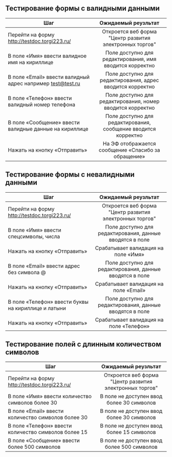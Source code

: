 ## Тестирование формы с валидными данными
| Шаг           | Ожидаемый реузльтат            | 
| -------------                                  |:------------------:                                                | 
| Перейти на форму http://testdoc.torgi223.ru/   | Откроется веб форма "Центр развития электронных торгов"            | 
| В поле «Имя» ввести валидное имя на кириллице  | Поле доступно для редактирования, имя вводится корректно           |
| В поле «Email» ввести валидный адрес например test@test.ru | Поле доступно для редактирования, адрес вводится корректно  | 
| В поле «Телефон» ввести валидный номер телефона | Поле доступно для редактирования, номер вводится корректно |
| В поле «Сообщение» ввести валидные данные на кириллице | Поле доступно для редактирования, сообщение вводится корректно |
| Нажать на кнопку «Отправить» | На ЭФ отображается сообщение «Спасибо за обращение» |

## Тестирование формы с невалидными данными
| Шаг           | Ожидаемый реузльтат            | 
| -------------                                  |:------------------:                                                 | 
| Перейти на форму http://testdoc.torgi223.ru/   | Откроется веб форма "Центр развития электронных торгов"             | 
| В поле «Имя» ввести спецсимволы, числа         | Поле доступно для редактирования, данные вводятся в поле            |
| Нажать на кнопку «Отправить»                   | Срабатывает валидация на поле «Имя»                                 |
| В поле «Email» ввести адрес без символа @      | Поле доступно для редактирования, данные вводятся в поле            |
| Нажать на кнопку «Отправить»                   | Срабатывает валидация на поле «Email»                               |
| В поле «Телефон» ввести буквы на кириллице и латыни | Поле доступно для редактирования, данные вводятся в поле       |
| Нажать на кнопку «Отправить»                   |  Срабатывает валидация на поле «Телефон»                            |

## Тестирование полей с длинным количеством символов 
| Шаг           | Ожидаемый реузльтат            | 
| -------------                                  |:------------------:                                                 | 
| Перейти на форму http://testdoc.torgi223.ru/   | Откроется веб форма "Центр развития электронных торгов"             | 
| В поле «Имя» ввести количество символов более 30  | В поле не доступен ввод более 30 символов                        |
| В поле «Email» ввести количество символов более 30 | В поле не доступен ввод более 30 символов                       |
| В поле «Телефон» ввести количество символов более 15 | В поле не доступен ввод более 15 символов                     |
| В поле «Сообщение» ввести более 500 символов  |     В поле не доступен ввод более 500 символов                       |
